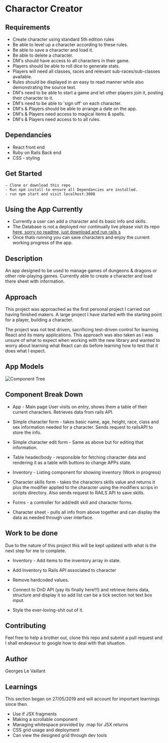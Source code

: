 # Charactor Creator

## Requirements

- Create character using standard 5th edition rules
- Be able to level up a character according to these rules.
- Be able to save a character and load it.
- Be able to delete a character.
- DM's should have access to all characters in their game.
- Players should be able to roll dice to generate stats.
- Players will need all classes, races and relevant sub-races/sub-classes available.
- Rules should be displayed in an easy to read manner while also demonstrating the source text.
- DM's need to be able to start a game and let other players join it, posting their character to it.
- DM's need to be able to 'sign off' on each character.
- DM's & Players should be able to arrange a date on the app.
- DM's & Players need access to magical items & spells.
- DM's & Players need access to to all rules.


## Dependancies

- React front end
- Ruby  on Rails Back end
- CSS - styling


## Get Started

```
- Clone or download this repo
- Run npm install to ensure all Dependancies are installed.
- run npm start and visit localhost:3000
```
## Using the App Currently

- Currently a user can add a character and its basic info and skills.
- The Database is not a deployed nor continually live please visit its repo [here, sorry no readme, just download and run rails s](https://github.com/stonefarmer9/characters-api)
- Once thats running you can save characters and enjoy the current working progress of the app.

## Description

An app designed to be used to manage games of dungeons & dragons or other role-playing games. Currently able to create a character and load there sheet with information.

## Approach

This project was approached as the first personal project I carried out having finished makers. A large project I have started with the starting point for a player, building a character.

The project was not test driven, sacrificing test-driven control for learning React and its many applications. This approach was also taken as I was unsure of what to expect when working with the new library and wanted to worry about learning what React can do before learning how to test that it does what I expect.


## App Models

![Component Tree](https://drive.google.com/open?id=1DkufOEr7-kdcP0NUH3Qx0M2rkCyAGSV-)


## Component Break Down

 - App - Main page User visits on entry, shows them a table of their current characters. Retrieves data from rails API.

 - Simple character form - takes basic name, age, height, race, class and sex information needed for a character. Sends request to railsAPI to store the info.
 - Simple character edit form - Same as above but for editing that information.

 - Table header/body - responsible for fetching character data and rendering it as a table with buttons to change APPs state.

 - Inventory - Listing component for showing inventory (Work in progress)

 - Character skills form - takes the characters skills value and returns it plus the modifier applied to the character using the modifiers scrips in scripts directory. Also sends request to RAILS API to save skills.

 - Forms - a controller for add/edit skill and character forms.

 - Character sheet - pulls all info from above together and can display the data as needed through user interface.

## Work to be done


Due to the nature of this project this will be kept updated with what is the next step for me to complete.

 - Inventory - Add items to the inventory array in state.

 - Add Inventory to Rails API associated to character

 - Remove hardcoded values.

 - Connect to DnD API (yay its finally here!!!) and retrieve items data, structure and display it so add list can be a tick section not text box input.

 - Style the ever-loving-shit out of it.

## Contributing
  Feel free to help a brother out, clone this repo and submit a pull request and I shall endeavour to google how to deal with that situation.

## Author

Georges Le Vaillant

## Learnings

This section began on 27/05/2019 and will account for important learnings since then.

  - Use if JSX fragments
  - Making a scrollable component
  - Managing whitespace provided by .map for JSX returns
  - CSS grid usage and deployment
  - Can view the designed grid through dev tools
